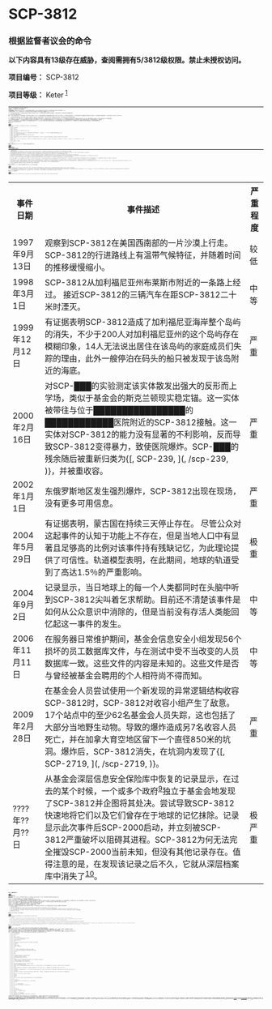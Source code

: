 # SCP-3812
                        





### **根据监督者议会的命令** 

**以下内容具有13级存在威胁，查阅需拥有5/3812级权限。禁止未授权访问。** 



 
 


**项目编号：** SCP-3812

**项目等级：** Keter<sup class='footnoteref'>
 <a shape='rect' class='footnoteref' id='footnoteref-1' href='javascript:;' onclick='WIKIDOT.page.utils.scrollToReference(&apos;footnote-1&apos;)'>1</a>
</sup>


<div style='clear:both; height: 0px; font-size: 1px' />

---



SCP-3812，此处以全副武装的防暴警察形象出现，右图为通过布伦宁-康德观测器观察。



**特殊收容措施：** SCP-3812仅被部分收容，详情请阅下方收容提案摘要。

**Keter级收容提案摘要<sup class='footnoteref'>
 <a shape='rect' class='footnoteref' id='footnoteref-2' href='javascript:;' onclick='WIKIDOT.page.utils.scrollToReference(&apos;footnote-2&apos;)'>2</a>
</sup>：** 机动特遣队Ganumede-66“星光骑士”将对SCP-3812及其周围5公里隔离区开展持续监控，MTF Ganumede-66团队主管及Site-86研究人员拥有对SCP-3812收容方面的全部授权。必须特别注意，避免无必要地暴露于SCP-3812。

当前的收容努力集中于减轻SCP-3812对人口聚集区的影响，同时对SCP-3812的异常性质进行研究以求建立更为完善的收容措施，信息安全团队将监控所有形式的数据媒体，防止民众对SCP-3812广泛关注。

SCP-3812对现实具有积极、侵略性的异常影响。SCP-3812能够随时间改变事件<sup class='footnoteref'>
 <a shape='rect' class='footnoteref' id='footnoteref-3' href='javascript:;' onclick='WIKIDOT.page.utils.scrollToReference(&apos;footnote-3&apos;)'>3</a>
</sup>以阻止对其的收容。由于这些变化的性质，任何受SCP-3812异常影响的人都很可能不会意识到受影响。很可能大多数受SCP-3812影响的个体都不复存在，尽管任何对这种事件发生频率的推断都是预测性的。



SCP-3812在其童年时的家门前，图像摄于路易斯安那州。



**描述：** SCP-3812是一个现实改变实体，由于SCP-3812对现实的潜在影响，几乎不可能以任何有意义的方式描述SCP-3812。有关SCP-3812的所有已知信息仅有它曾是一名名叫萨姆·豪威尔的非异常非裔美国人，据信死于1996年。在其死后不久，SCP-3812被观测到从其坟墓中升起并消失。SCP-3812在其存在造成波兰华沙的一所公寓被破坏后引起了基金会的注意。由于其异常性质，SCP-3812的外观变化很大，使得追踪非常困难。 SCP-3812目前位于南太平洋上方，南纬26°26'49“，西经137°56'27”处。

SCP-3812表现出极晚期的艾根曼-维托精神分裂症<sup class='footnoteref'>
 <a shape='rect' class='footnoteref' id='footnoteref-4' href='javascript:;' onclick='WIKIDOT.page.utils.scrollToReference(&apos;footnote-4&apos;)'>4</a>
</sup>，其特征为：极度偏执、极度烦躁不安，极度躁狂/抑郁，无法感知周边环境，无法辨别真实与想象间的差异，无法区分有生命与死亡的事物，无法控制情感表达，听到不存在的声音 ，看到不存在的物体，感受或以其他方式接受到不存在的刺激。<sup class='footnoteref'>
 <a shape='rect' class='footnoteref' id='footnoteref-5' href='javascript:;' onclick='WIKIDOT.page.utils.scrollToReference(&apos;footnote-5&apos;)'>5</a>
</sup>

在SCP-3812被发现的二十年以来，这些情况一直在恶化。起初，SCP-3812对询问做出回应并寻求基金会研究人员的帮助以处理病情。但随着时间的推移，SCP-3812越发孤立退缩，最终完全无反应并以不稳定且不可预测方式行事。目前，SCP-3812无法准确感知周边世界，偶尔<sup class='footnoteref'>
 <a shape='rect' class='footnoteref' id='footnoteref-6' href='javascript:;' onclick='WIKIDOT.page.utils.scrollToReference(&apos;footnote-6&apos;)'>6</a>
</sup>会改变现实，以减少它所看待事物的方式与现实的差异。由于这一原因，无法确定现实被修改的频率，只能确定在SCP-3812没有进行干净的改变<sup class='footnoteref'>
 <a shape='rect' class='footnoteref' id='footnoteref-7' href='javascript:;' onclick='WIKIDOT.page.utils.scrollToReference(&apos;footnote-7&apos;)'>7</a>
</sup>并留下了其对现实影响的证据的频率。

SCP-3812不可能被收容在任何形式的收容单元中，SCP-3812会改变现实以移除收容单元，或自己移动到另一个地点，严重阻碍收容工作。SCP-3812似乎也在潜意识下抵制收容企图。即便其并未意识到，SCP-3812也无法被镇定或记忆消除，因为SCP-3812会改变现实移除或破坏对自身或其行动自由造成的任何威胁，正因为如此，目前的收容努力的重点是减轻SCP-3812的症状造成的损害和表现形式，而非彻底收容。

随着时间推移，SCP-3812的外表开始变得不似人形，而其现在只有模糊的人形，偶尔也会呈现出各种各样的形状和外观。此外，SCP-3812会对当地现实产生潜在的异常影响，特别是围绕实体发生的时空扭曲。 这种扭曲有时会随机猛烈地爆发，可能会大幅改变或破坏当地时空。虽然SCP-3812通常温顺且漫无目的，但它的随机爆发对附近的任何生物来说都总是致命的，若不妥善控制可能导致大规模严重灾难。

SCP-3812于2015年6月19日以当前形态出现在当前位置。

**附录3812.1：** 采访


<a shape='rect' class='collapsible-block-link' href='javascript:;'>+&#160;&#23637;&#24320;&#38468;&#24405;</a>

<a shape='rect' class='collapsible-block-link' href='javascript:;'>-&#160;&#20851;&#38381;&#38468;&#24405;</a>

*笔记：以下是1999年对SCP-3812的采访摘录，SCP-3812最初由基金会工作人员收容在Site-17，在那里开始接受精神疾病的治疗。* 


> [记录开始]
> 
> **昆特博士：** 给我讲讲你的感受。
> 
> **SCP-3812：** 不适。不安。
> 
> **昆特博士：** 能告诉我为什么吗？
> 
> **SCP-3812：** 有，呃，声音。和往常一样，我能看见那些东西。你知道。一如既往。
> 
> **昆特博士：** 出了什么问题吗？
> 
> **SCP-3812：** 我只是……我看到的那些东西从不消失。还有更多。不同……我知道这听起来很疯狂，但就好像我同时面对着十几个人，每天都在增加。这……（*停顿* ）这伤害了我，非常糟糕。我知道我听起来像是在胡言乱语，抱歉。
> 
> **昆特博士：** 没关系，这不是胡言乱语，我们只是在帮你好起来。
> 
> **SCP-3812：** 我……我不知道你会不会帮我。或者，我不知道你能否帮我。在故事里你没有尝试过帮助。
> 
> **昆特博士：** 在故事里？什么故事？
> 
> **SCP-3812：** 这听起来很疯狂，说真的，但我可以 - 我可以知道你在想什么。我知道你在害怕。你在害怕我可能会做出的事情，在一分钟之内你会……我不知道怎么把这些想法驱离我的脑海，如果可能的话该怎么开始解决这些问题。我甚至不觉得他能办到。
> 
> **昆特博士：** 他是谁？
> 
> **SCP-3812：** 你……不，你看不到他， 我可以。我想他一度在我们之上，但现在他在我下方。是的，我看到你在那里。我不知道你对我做了什么，但是我搞砸了，伙计。如果你能在这儿找到什么东西那棒极了，因为我真的觉得我失去了它。我也很害怕，伙计。你必须做点什么，伙计。你一定要帮我离开这里。拜托，上帝，求求您。
> 
> **昆特博士：** 你是谁 -
> 
> **SCP-3812：** 那不重要（*停顿* ）我需要 -
> 
> *SCP-3812自发消失。* 
> 
> [记录结束]
> 




**附录3812.2：** 雅玛玛拉博士办公室2015年9月21日《关于SCP-3812的不稳定行为及蕴含的存在威胁的报告》备忘录


<a shape='rect' class='collapsible-block-link' href='javascript:;'>+&#160;&#38656;5&#32423;&#26435;&#38480;</a>

<a shape='rect' class='collapsible-block-link' href='javascript:;'>-&#160;&#26435;&#38480;&#36890;&#36807;</a>


### **根据监督者议会的命令** 

**以下通信为5/3812级权限。严禁未授权访问。** 


---


> **来自雅玛玛拉博士办公室** 
> 
> 我通常不喜欢对这种东西引入夸张，因此当我说出我认为SCP-3812是这世界上，甚至是潜在于宇宙中最为可怕的异常时你将不得不听我一言。我知道我的很多同事可能会因为我这样说而畏缩，我也多次试图拒绝相信这个概念，但我们有很多证据表明这是对的，这非常糟糕。
> 
> 当詹姆斯·卡德曼和卡洛斯·里夫斯基设计休谟来衡量当地现实的变化时，他们可能拯救了基金会。 现实扭曲者一直是我们身边的一根刺，因为我们无法想象。你该如何对抗或收容可以让你眨眼间不存在的东西？多亏了斯克兰顿博士，我们有了现实稳定锚，但它们只对一半起效，而另一半却没有用。 我们不知道它们是如何运作的，我们无法正确使用它们。
> 
> 当我们开始衡量现实并将其与基准进行比较时，这一点就发生了变化。我们发现现实稳定锚可以调整并校正，不是所有的锚都是相同的。对于我们这些在科学领域工作的人来说这是一笔意外收获，突然之间，绿型不再像以前那样被视作拥有超人力量的恶巫了。
> 
> 我提到所有这些都是为了阐明我接下来要讲述的内容；我们的*设备无法检测到SCP-3812。* 不是机器故障；我们已经无数次测试过了设备且始终如一。也不是使用者的错误；我们花费了数以千计的小时，一心扑在测试日志当中，记录皆清白无误。过去的几个月中我们检查又复查了多次，结果都是一致的。
> 
> 据我们所知，这有三种可能，没有一样是好消息。首先，SCP-3812具有极低的休谟值，由于我们的设备存在于休谟值较高的空间中故而无法检测。这里的问题在于它造就了虚假的真空；我们一直假设自己的基线拥有最低的休谟值。如果事实证明这个事物以低得多的休谟值存在，那么意味着还有更多比我们所认为的最低值还要低的数值，也许有一天我们的现实会整个落入这个低值空间当中。
> 
> 第二种可能是SCP-3812拥有比我们曾测试过的所有事物更高的休谟值，这非常糟糕，因为我已经指出我们的计数器读取的可是曾被视为神明的异常，也就是说，休谟值如此之高以至于我们无法衡量的事物足可以瞬间将我们摧毁。由于SCP-3812没有这样做，我想这不是正确答案。
> 
> 最后一种可能也是最糟糕的，SCP-3812无法用休谟数值衡量，因为它正在做别的事情，无论其本质的哪个基本方面都能让它扭曲现实，从字面上来看与我们曾遇见的所有事情都不一样。斯克兰顿假设<sup class='footnoteref'>
 <a shape='rect' class='footnoteref' id='footnoteref-8' href='javascript:;' onclick='WIKIDOT.page.utils.scrollToReference(&apos;footnote-8&apos;)'>8</a>
</sup>在宇宙这座宏伟建筑中存在更高或更低层次的现实，它们之间的差别就好像用手举起石块和用原子弹摧毁岩石。他把这种事物被操控的方式称为“叙事”，并提出每种叙事都是叠加在另一个之上，每种叙事都创造出它们下方的叙事，等等，直到你抵达下方某个最低的死亡空间。
> 
> 如果是这样的话，那么SCP-3812就是一个更高级的绿型，我们绝对完蛋了。这种奇异的力量可以经由这个患上艾根曼-维托精神分裂症之人的手从各个方面操控我们的一切，奇迹的是它还没有这么做，哪怕这只是*无意的* 。 就我们所知，我们不能杀死它，所以我们要么等待它死亡（如果可能的话），要么继续假装我们有一些能控制它的东西，直到它像木匠刨木屑一样撕裂我们的宇宙。
> 
> 实际上它的疯狂对我们可能更加有利，它不能理解它可能对我们做的事情，它只是冲动行事，改变现实以适应它的冲动。但它像现在这样被锁定了，所以变化保持在本地。想象一下，如果它的脑海中有这样的想法：它不喜欢同情这个概念，于是同理心不复存在。我们有证据表明这种事情已经发生，一些稀疏的文本和多半遗失的个人记忆，都与一次肮脏的现实修改，指向某个观点，即在20世纪80年代，有一个概念，甚至可能与情感有关，不复存在。一个完整的概念，被从现实和众生的集体意识中抹除，就像从挡风玻璃上拭去一只小虫一样。
> 
> 我在报告中提到这些，所要讲明的一点就是我们得迅速开始研究这个问题，我们无法想出无效化SCP-3812的方法的每分每秒都离SCP-3812的意识完全解离更进一步，我们所有人的性命都会被扔到先前提到的木匠手中。
> 
> 保持联系。 如果您需要更多资源，请致电我的办公室。按照任何令人信服的领导行事即刻，保持联系，我们很快开展更多讨论。
> 
> -K. Yamamara
> 




**附录3812.3：** 雅玛玛拉博士《关于SCP-3812的不稳定行为和存在威胁的报告》摘录，第194页，“PK级“一体化“存在性万魔殿情景”


<a shape='rect' class='collapsible-block-link' href='javascript:;'>+&#160;&#23637;&#24320;&#38468;&#24405;</a>

<a shape='rect' class='collapsible-block-link' href='javascript:;'>-&#160;&#20851;&#38381;&#38468;&#24405;</a>


> 一个能够获得更高能量的形而上学维度的实体或力量，将会像我们看待漫画中人物的现实一样，感知我们的现实。 而我们能够随心所欲地改变这个故事，只需用不同的方式来讲述。这个更高的能量能够毫不费力地改变不仅是本地的现实，而是整个现实，改变基线，改变它最基本的方面。
> 
> 在2015年的存在威胁基金会峰会上，达利乌斯·圣约翰博士假设，这样一个实体，如果不加修改地允许人们认识更高水平的现实，就会受到叙述过度的影响。这个实体在面对这种过度曝光的时候，可能试图通过把所有较低能量的现实分解成可感知的东西来缓解自己。这对低能量叙事的影响将是灾难性的。当多重现实被压缩到同一个元空间时，它们不会立即被破坏，相反，它们的部分将会以一种不可理解的方式相互交织，不仅意识思想的能力几乎立即被消灭，物理空间将变得极度压缩和破碎，所有较低现实之间的界限将完全消失。
> 
> 这种被称作“存在性万魔殿”的混乱状态是圣约翰博士提出的关于描述一个新K级情景的重点，即“PK级“一体化“存在性万魔殿情景”， 由于这种情况是纯粹的推测，而且在开始之前需要达成太多不可能的事情，所以这个提议被否决了。
> 




**附录3812.4：** SCP-3812修改事件记录


<a shape='rect' class='collapsible-block-link' href='javascript:;'>+&#160;&#23637;&#24320;&#38468;&#24405;</a>

<a shape='rect' class='collapsible-block-link' href='javascript:;'>-&#160;&#20851;&#38381;&#38468;&#24405;</a>

*注意：以下是已知事件的记录，其中SCP-3812以某种方式改变了现实。 由于这些变化的性质，事件实际上发生的可能性也与所讨论的改变严重性一起被列出。需注意的是，该记录尚不完整，随着更多的信息被发现而改变。* 

<table class='wiki-content-table'>
 <tr>
  <th colspan='1' rowspan='1'>&#20107;&#20214;&#26085;&#26399;</th>
  <th colspan='1' rowspan='1'>&#20107;&#20214;&#25551;&#36848;</th>
  <th colspan='1' rowspan='1'>&#20005;&#37325;&#31243;&#24230;</th>
 </tr>
 <tr>
  <td colspan='1' rowspan='1'>1997&#24180;9&#26376;13&#26085;</td>
  <td colspan='1' rowspan='1'>&#35266;&#23519;&#21040;SCP-3812&#22312;&#32654;&#22269;&#35199;&#21335;&#37096;&#30340;&#19968;&#29255;&#27801;&#28448;&#19978;&#34892;&#36208;&#12290; SCP-3812&#30340;&#34892;&#36827;&#36335;&#32447;&#19978;&#26377;&#28201;&#24102;&#27668;&#20505;&#29305;&#24449;&#65292;&#24182;&#38543;&#30528;&#26102;&#38388;&#30340;&#25512;&#31227;&#32531;&#24930;&#32553;&#23567;&#12290;</td>
  <td colspan='1' rowspan='1'>&#36739;&#20302;</td>
 </tr>
 <tr>
  <td colspan='1' rowspan='1'>1998&#24180;3&#26376;1&#26085;</td>
  <td colspan='1' rowspan='1'>SCP-3812&#20174;&#21152;&#21033;&#31119;&#23612;&#20122;&#24030;&#24067;&#33713;&#26031;&#24066;&#38468;&#36817;&#30340;&#19968;&#26465;&#36335;&#19978;&#32463;&#36807;&#12290; &#25509;&#36817;SCP-3812&#30340;&#19977;&#36742;&#27773;&#36710;&#22312;&#36317;SCP-3812&#20108;&#21313;&#31859;&#26102;&#28270;&#28781;&#12290;</td>
  <td colspan='1' rowspan='1'>&#20013;&#31561;</td>
 </tr>
 <tr>
  <td colspan='1' rowspan='1'>1999&#24180;12&#26376;12&#26085;</td>
  <td colspan='1' rowspan='1'>&#26377;&#35777;&#25454;&#34920;&#26126;SCP-3812&#36896;&#25104;&#20102;&#21152;&#21033;&#31119;&#23612;&#20122;&#28023;&#23736;&#25972;&#20010;&#23707;&#23679;&#30340;&#28040;&#22833;&#65292;&#19981;&#23569;&#20110;200&#20154;&#23545;&#21152;&#21033;&#31119;&#23612;&#20122;&#24030;&#30340;&#36825;&#20010;&#23707;&#23679;&#23384;&#22312;&#27169;&#31946;&#21360;&#35937;&#65292;14&#20154;&#26080;&#27861;&#35828;&#20986;&#23621;&#20303;&#22312;&#35813;&#23707;&#23679;&#30340;&#23478;&#24237;&#25104;&#21592;&#20204;&#22833;&#36394;&#30340;&#29702;&#30001;&#65292;&#27492;&#22806;&#19968;&#33368;&#20572;&#27850;&#22312;&#30721;&#22836;&#30340;&#33337;&#21482;&#34987;&#21457;&#29616;&#20110;&#35813;&#23707;&#38468;&#36817;&#30340;&#28023;&#24213;&#12290;</td>
  <td colspan='1' rowspan='1'>&#20005;&#37325;</td>
 </tr>
 <tr>
  <td colspan='1' rowspan='1'>2000&#24180;2&#26376;16&#26085;</td>
  <td colspan='1' rowspan='1'>&#23545;SCP-&#9608;&#9608;&#9608;&#30340;&#23454;&#39564;&#27979;&#23450;&#35813;&#23454;&#20307;&#25955;&#21457;&#20986;&#24378;&#22823;&#30340;&#21453;&#24418;&#32780;&#19978;&#23398;&#22330;&#65292;&#31867;&#20284;&#20110;&#22522;&#37329;&#20250;&#30340;&#26031;&#20811;&#20848;&#39039;&#29616;&#23454;&#31283;&#23450;&#38170;&#12290;&#36825;&#19968;&#23454;&#20307;&#34987;&#24102;&#24448;&#19982;&#20301;&#20110;&#9608;&#9608;&#9608;&#9608;&#9608;&#9608;&#9608;&#9608;&#9608;&#9608;&#9608;&#9608;&#9608;&#9608;&#9608;&#9608;&#30340;&#9608;&#9608;&#9608;&#9608;&#9608;&#9608;&#9608;&#9608;&#9608;&#9608;&#9608;&#9608;&#21307;&#38498;&#38468;&#36817;&#30340;SCP-3812&#25509;&#35302;&#12290;&#36825;&#19968;&#23454;&#20307;&#23545;SCP-3812&#30340;&#33021;&#21147;&#27809;&#26377;&#26174;&#33879;&#30340;&#19981;&#21033;&#24433;&#21709;&#65292;&#21453;&#32780;&#23548;&#33268;SCP-3812&#21464;&#24471;&#26292;&#21147;&#65292;&#33268;&#20351;&#21307;&#38498;&#29190;&#28856;&#12290;SCP-&#9608;&#9608;&#9608;&#30340;&#27531;&#20313;&#38543;&#21518;&#34987;&#37325;&#26032;&#24402;&#31867;&#20026;{[, SCP-239, ](, /scp-239, )}&#65292;&#24182;&#34987;&#37325;&#25910;&#23481;&#12290;</td>
  <td colspan='1' rowspan='1'>&#20005;&#37325;</td>
 </tr>
 <tr>
  <td colspan='1' rowspan='1'>2002&#24180;1&#26376;1&#26085;</td>
  <td colspan='1' rowspan='1'>&#19996;&#20420;&#32599;&#26031;&#22320;&#21306;&#21457;&#29983;&#24378;&#28872;&#29190;&#28856;&#65292;SCP-3812&#20986;&#29616;&#22312;&#29616;&#22330;&#65292;&#27809;&#26377;&#26356;&#22810;&#21487;&#29992;&#20449;&#24687;&#12290;</td>
  <td colspan='1' rowspan='1'>&#20005;&#37325;</td>
 </tr>
 <tr>
  <td colspan='1' rowspan='1'>2004&#24180;5&#26376;29&#26085;</td>
  <td colspan='1' rowspan='1'>&#26377;&#35777;&#25454;&#34920;&#26126;&#65292;&#33945;&#21476;&#22269;&#22312;&#25345;&#32493;&#19977;&#22825;&#20572;&#27490;&#23384;&#22312;&#12290; &#23613;&#31649;&#20844;&#20247;&#23545;&#36825;&#36215;&#20107;&#20214;&#30340;&#35748;&#30693;&#20110;&#21151;&#33021;&#19978;&#19981;&#23384;&#22312;&#65292;&#20294;&#26159;&#24403;&#22320;&#20154;&#21475;&#20013;&#26377;&#26174;&#33879;&#19988;&#36275;&#22815;&#39640;&#30340;&#27604;&#20363;&#23545;&#35813;&#20107;&#20214;&#25345;&#26377;&#27531;&#32570;&#35760;&#24518;&#65292;&#20026;&#27492;&#29702;&#35770;&#25552;&#20379;&#20102;&#21487;&#20449;&#24615;&#12290;&#36712;&#36947;&#27169;&#22411;&#34920;&#26126;&#65292;&#22312;&#27492;&#26399;&#38388;&#65292;&#22320;&#29699;&#30340;&#36712;&#36947;&#21463;&#21040;&#20102;&#39640;&#36798;1.5&#65285;&#30340;&#20005;&#37325;&#24433;&#21709;&#12290;</td>
  <td colspan='1' rowspan='1'>&#26497;&#37325;</td>
 </tr>
 <tr>
  <td colspan='1' rowspan='1'>2004&#24180;9&#26376;2&#26085;</td>
  <td colspan='1' rowspan='1'>&#35760;&#24405;&#26174;&#31034;&#65292;&#24403;&#26085;&#22320;&#29699;&#19978;&#30340;&#27599;&#19968;&#20010;&#20154;&#31867;&#37117;&#21516;&#26102;&#22312;&#22836;&#33041;&#20013;&#21548;&#21040;SCP-3812&#23574;&#21483;&#30528;&#20062;&#27714;&#24110;&#21161;&#12290;&#30446;&#21069;&#36824;&#19981;&#28165;&#26970;&#35813;&#20107;&#20214;&#26159;&#22914;&#20309;&#20174;&#20844;&#20247;&#24847;&#35782;&#20013;&#28040;&#38500;&#30340;&#65292;&#20294;&#26159;&#24403;&#21069;&#27809;&#26377;&#23384;&#27963;&#20154;&#31867;&#33021;&#22238;&#24518;&#36215;&#36825;&#19968;&#20107;&#20214;&#30340;&#21457;&#29983;&#12290;</td>
  <td colspan='1' rowspan='1'>&#20013;&#31561;</td>
 </tr>
 <tr>
  <td colspan='1' rowspan='1'>2006&#24180;11&#26376;11&#26085;</td>
  <td colspan='1' rowspan='1'>&#22312;&#26381;&#21153;&#22120;&#26085;&#24120;&#32500;&#25252;&#26399;&#38388;&#65292;&#22522;&#37329;&#20250;&#20449;&#24687;&#23433;&#20840;&#23567;&#32452;&#21457;&#29616;56&#20010;&#25439;&#22351;&#30340;&#21592;&#24037;&#25968;&#25454;&#24211;&#25991;&#20214;&#65292;&#19982;&#22312;&#27979;&#35797;&#20013;&#21463;&#19981;&#24403;&#25913;&#21464;&#30340;&#20154;&#21592;&#25968;&#25454;&#24211;&#19968;&#33268;&#12290;&#36825;&#20123;&#25991;&#20214;&#30340;&#20869;&#23481;&#26159;&#26410;&#30693;&#30340;&#12290;&#36825;&#20123;&#25991;&#20214;&#26159;&#21542;&#19982;&#26366;&#32463;&#34987;&#22522;&#37329;&#20250;&#32856;&#29992;&#30340;&#20010;&#20154;&#30456;&#31526;&#23578;&#19981;&#24471;&#32780;&#30693;&#12290;</td>
  <td colspan='1' rowspan='1'>&#20013;&#31561;</td>
 </tr>
 <tr>
  <td colspan='1' rowspan='1'>2009&#24180;2&#26376;28&#26085;</td>
  <td colspan='1' rowspan='1'>&#22312;&#22522;&#37329;&#20250;&#20154;&#21592;&#23581;&#35797;&#20351;&#29992;&#19968;&#20010;&#26032;&#21457;&#29616;&#30340;&#24322;&#24120;&#36923;&#36753;&#32467;&#26500;&#25910;&#23481;SCP-3812&#26102;&#65292;SCP-3812&#23545;&#25910;&#23481;&#23567;&#32452;&#20135;&#29983;&#20102;&#25932;&#24847;&#12290; 17&#20010;&#31449;&#28857;&#20013;&#30340;&#33267;&#23569;62&#21517;&#22522;&#37329;&#20250;&#20154;&#21592;&#22833;&#36394;&#65292;&#36825;&#20063;&#21253;&#25324;&#20102;&#22823;&#37096;&#20998;&#24403;&#22320;&#37326;&#29983;&#21160;&#29289;&#12290;&#23548;&#33268;&#30340;&#29190;&#28856;&#36896;&#25104;&#21478;7&#21517;&#25910;&#23481;&#20154;&#21592;&#27515;&#20129;&#65292;&#24182;&#22312;&#21152;&#25343;&#22823;&#32946;&#31354;&#22320;&#21306;&#30041;&#19979;&#19968;&#20010;&#30452;&#24452;850&#31859;&#30340;&#22353;&#27934;&#12290;&#29190;&#28856;&#21518;&#65292;SCP-3812&#28040;&#22833;&#65292;&#22312;&#22353;&#27934;&#20869;&#21457;&#29616;&#20102;{[, SCP-2719, ](, /scp-2719, )}&#12290;</td>
  <td colspan='1' rowspan='1'>&#20005;&#37325;</td>
 </tr>
 <tr>
  <td colspan='1' rowspan='1'>????&#24180;??&#26376;??&#26085;</td>
  <td colspan='1' rowspan='1'>&#20174;&#22522;&#37329;&#20250;&#28145;&#23618;&#20449;&#24687;&#23433;&#20840;&#20445;&#38505;&#24211;&#20013;&#24674;&#22797;&#30340;&#35760;&#24405;&#26174;&#31034;&#65292;&#22312;&#36807;&#21435;&#30340;&#26576;&#20010;&#26102;&#20505;&#65292;&#19968;&#20010;&#25110;&#22810;&#20010;&#25919;&#24220;<sup class='footnoteref'><a shape='rect' class='footnoteref' id='footnoteref-9' href='javascript:;' onclick='WIKIDOT.page.utils.scrollToReference(&apos;footnote-9&apos;)'>9</a></sup>&#29420;&#31435;&#20110;&#22522;&#37329;&#20250;&#22320;&#21457;&#29616;&#20102;SCP-3812&#24182;&#20225;&#22270;&#23558;&#20854;&#22788;&#20915;&#12290;&#23581;&#35797;&#23548;&#33268;SCP-3812&#24555;&#36895;&#22320;&#23558;&#23427;&#20204;&#20197;&#21450;&#23427;&#20204;&#26366;&#23384;&#22312;&#20110;&#22320;&#29699;&#30340;&#35760;&#24518;&#25273;&#38500;&#12290;&#35760;&#24405;&#26174;&#31034;&#27492;&#27425;&#20107;&#20214;&#21518;SCP-2000&#21551;&#21160;&#65292;&#24182;&#31435;&#21051;&#34987;SCP-3812&#20005;&#37325;&#30772;&#22351;&#20197;&#38459;&#30861;&#20854;&#36827;&#31243;&#12290;SCP-3812&#20026;&#20309;&#26080;&#27861;&#23436;&#20840;&#25703;&#27585;SCP-2000&#24403;&#21069;&#26410;&#30693;&#65292;&#20294;&#27809;&#26377;&#20854;&#20182;&#35760;&#24405;&#23384;&#22312;&#12290;&#20540;&#24471;&#27880;&#24847;&#30340;&#26159;&#65292;&#22312;&#21457;&#29616;&#35813;&#35760;&#24405;&#20043;&#21518;&#19981;&#20037;&#65292;&#23427;&#23601;&#20174;&#28145;&#23618;&#26723;&#26696;&#24211;&#20013;&#28040;&#22833;&#20102;<sup class='footnoteref'><a shape='rect' class='footnoteref' id='footnoteref-10' href='javascript:;' onclick='WIKIDOT.page.utils.scrollToReference(&apos;footnote-10&apos;)'>10</a></sup>&#12290;</td>
  <td colspan='1' rowspan='1'>&#26497;&#20005;&#37325;</td>
 </tr>
</table>



**附录3812.5：** ████年██月██日事件


<a shape='rect' class='collapsible-block-link' href='javascript:;'>+&#160;&#23637;&#24320;&#38468;&#24405;</a>

<a shape='rect' class='collapsible-block-link' href='javascript:;'>-&#160;&#20851;&#38381;&#38468;&#24405;</a>



████年██月██日事件图像。



████年██月██日，发现SCP-3812从巴拉圭一处人口稀少的地区移向了阿根廷边界上一处人口较多的地区<sup class='footnoteref'>
 <a shape='rect' class='footnoteref' id='footnoteref-11' href='javascript:;' onclick='WIKIDOT.page.utils.scrollToReference(&apos;footnote-11&apos;)'>11</a>
</sup>。当基金会人员前往拦截SCP-3812时，出现了一系列未预料的现象。这些现象按照它们发生的先后顺序在下方列出：

**[1935 HRS]**  - SCP-3812受到大量当地野生动物的袭击。SCP-3812击退了这些攻击，但在某种程度上受到了惊吓。

**[1941 HRS]**  - SCP-3812下方出现了一个巨大沉洞，向地底延伸了一段不确定的距离。SCP-3812随之坠落，但是立即回到地平面并且沉洞消失。

**[1950 HRS]**  - 大量物体从天空中落到SCP-3812上。这些物体后被确定为钨棒，但它们的来源尚无法确定。这些钨棒似乎刺穿了SCP-3812的身体，但进一步观察发现它们只是在距离SCP-3812半米时解体。在前三支钨棒在42秒内坠落后，有不少于3000根钨棒迅速相继下落，每一根的结果都与之前相同。尽管这一现象从附近城镇清晰可见，但似乎没有基金会人员以外的民众注意到这一现象。

**[2014 HRS]**  - 多个无形SCP-3812实体开始从实体中心处脱离，似乎它们正在死亡。SCP-3812不受影响。每个无形实体都会对主实体产生敌意，并对其进行攻击。 SCP-3812最初似乎没有注意到这些情况，但最终似乎朝着它们的方向看去，导致它们突然消失。

**[2019 HRS]**  - SCP-3812站立点发生爆炸。SCP-3812不受影响。随即发生数场更为猛烈的爆炸。与钨棒一样，当地民众也不知为何未注意到这一事件。

**[2039 HRS]**  - 一个重力异常，后来确定为一个独立稳定的裸奇点，出现在SCP-3812的前方。SCP-3812通过奇点，未受影响，奇点很快消散。

在事件开始72小时后，SCP-3812周围出现种种异常现象，皆无法杀死SCP-3812。最终，当地人口被疏散并给予记忆消除。

72小时后，观察到SCP-3812瞬间发出白光，然后向旁边移动并消失。紧接着，异常现象就停止了。失踪8周后，SCP-3812重新出现在南太平洋上空的当前位置。不久之后，基金会监督者议会的安全服务器上收到一条消息，仅限监督者访问。这条消息的内容如下：


> 若你还未明白我便简单解释一下。
> 
> 你的世界有规则。不能被破坏的物理规则。你称之为宇宙法则，是你在物理，化学等方面学习的东西。这些法则创造了你的现实的叙述，定义你存在的不变的故事。一旦法则确立，球开始运动，就不能改变。
> 
> 我写下了你的宇宙法则，就这样我创造了叙述。这不是我第一次这样做，但这是我第一次专注于这样的事情。我想创造，按照定义，取代了所有取代它的东西。我想看看有多少层，如果这无数叙事真的会永远向上。我所犯的错误是，我没有意识到，通过让祂取代所有取代他的东西，他也取代了他自己。
> 
> 对不起，现在我觉得我很糟糕，我用尽了一切我能想到的办法，但我无法撤销祂。我真的不明白怎么回事，但我认为祂在我之上，也在在我之上的东西之上，因为写下我的人见此不悦。我不知道他现在在哪里，但我认为他同时存在于我们所有的现实中。 最终他要么达到顶峰，要么继续前进，这两种选择都很糟糕。
> 
> 我会继续想办法解决，你也该这么做。
> 
> -B
> 




**附录3812.6：** 摘自《取代与现实梯阵》，罗伯特·斯克兰顿博士著


<a shape='rect' class='collapsible-block-link' href='javascript:;'>+&#160;&#23637;&#24320;&#38468;&#24405;</a>

<a shape='rect' class='collapsible-block-link' href='javascript:;'>-&#160;&#20851;&#38381;&#38468;&#24405;</a>


> 我附上斯克兰顿博士有关现实性质的文章摘录。如果SCP-3812是某个更高层次的实体，那么这里可能会收录一些信息。
> 
> -K. Yamamara
> 


> *我经常被同事问到，“斯克兰顿博士，你相信神吗？”许多人可能觉得这是一个愚蠢的问题，但我不这么认为，这只是一个错误的问题。上帝的想法意味着一个实体能够完全且无限地整体取代你，一个拥有无限权力的事物，不仅知道整个故事，而且可以随意改变和重写这个故事。* 
> 
> *在我们的现实中，我不相信任何这样的存在。我们知道有许多实体，以某种方式在我们的宇宙中拥有巨大的力量。 许多人会称这些生物为“神”，虽然它们当然拥有“神”的许多特征，但它们仍然是有限的。它们的范围和范围仅限于我们的现实，就像我们一样，尽管它们可能在其中承载更多的权重，但它们同样适用于我们。* 
> 
> *那么，真正构成神的是什么呢？ 这个实体必须能够完全取代我们的现实，能够看到我们的现实，而不是像我们看待蚂蚁，而是会看到我们的想法和思维。它与我们的现实是完全分离的，不妨说我们正是一页纸上的文字。这个真正的创造者可以被认为是神。* 
> 
> *但是那个实体呢？难道它不像我们在我们的内部那样，在现实中有相同的限制吗？它可能存在于比我们更高的层次上，但是肯定它必须遵循与我们相同的法则。但谁制定这些法则？ 比这更高的实体？它不仅取代了我们，而且取代了取代我们的实体，以及取代了再之后的那个?那么梯阵从哪里发源呢？谁或什么是构造的原始架构师？* 
> 
> *我们不可能以任何有形的方式知道任何取代我们的存在或存在们（如果它们存在的话），更不用说任何能取代它们的存在。很可能，我们只是无数的现实中的一个，在某个方向上彼此叠加，影响着我们之下的，又受到我们之上的的影响。这个梯阵很可能是我们自己和所有曾经或将要存在的东西最根本的方面，万事万物的根基。* 
> 
> *我经常假设梯阵的性质，甚至它是否存在，以及一个实体是否有可能看到其他实体在他们之上或之下。我们目前能够操纵我们自己的现实，尽管是以粗糙和不完善的方式，毕竟我们穿越空间的能力是有限的。能够通过这个假想梯阵上升的唯一实体很可能是由于其性质而必须取代任何取代它的事物。这样一个实体，作为其创始逻辑的最终结果，将被迫取代自己，在现实的层级上向上盘旋，不能摆脱其本质的束缚。也许这个实体甚至有可能取代它的创造者，成为自己的主人，超越其他顶峰。 塔，作为其设计的一部分，必须比所有其他塔，包括其本身更高。* 
> 
> *这样一个实体显然是不可能存在的，因为提升到现实的更高层面而不改变实体的心理，无疑会打破其存在认知，使它比起像任何有感觉的生物更像一块上行的石头。一旦这个实体超越了自己的创造者，它就没有任何东西可以依靠，无法为自己即将暴露在的纯粹的叙事范围做准备，甚至开始完全无法理解它会经历什么。但是，这将是一种怎样的体验！* 
> 




**附录3812.7：** 2016年12月20日XK级“世界末日”事件


<a shape='rect' class='collapsible-block-link' href='javascript:;'>+&#160;&#38656;5&#32423;&#26435;&#38480;</a>

<a shape='rect' class='collapsible-block-link' href='javascript:;'>-&#160;&#26435;&#38480;&#36890;&#36807;</a>

基金会记录显示，由于SCP-3812的活动，2016年12月20日，地球经历了XK级“世界末日”事件。这些记录看起来似乎因受保护而免于改变，虽然物理副本仍显示轻微时空扭曲。

根据记录，当地时间2017年12月20日0340时，SCP-3812的外观发生了巨大变化。之前它是一种无定形的，慢慢旋转的物质和能量，而现在是一颗由明亮的白色材料制成的多角星。它开始旋转得越来越快，下方出现了一个巨大漩涡。星体下降至海洋，海水开始冒烟蒸腾，使天空变得晦暗。

几起事件同时发生。全球海平面大幅下降，多地降幅多达50-100米，来自旋转星体的过度热辐射引发了席卷大气层的火焰风暴。地球自转开始变慢，太平洋陆架上发生严重地质事件。海平面继续下降，地球上出现了强大的电磁风暴。

在此期间，大部分人口随机出现并消失。一份报告指出，新西兰全体人口在五个小时内不断闪烁，出现和消失。西伯利亚南部的SCP-610呈爆发性增长且愈演愈烈，SCP-2932被破坏地四分五裂，Adam El Asem被释放。 随着基金会站点落入熔融地表，多处站点核装置激活，令放射性碎片进入大气层。

最终，SCP-3812模糊的人形再次出现在星体内部。SCP-3812开始了一连串的发声，显然是在自言自语，整个事件是由该地区一个基金会深海麦克风记录的。全文记录如下。


> **SCP-3812：** 什么？我在哪里，这是什么？
> 
> **SCP-3812：** 这是告解。这是复仇。
> 
> **SCP-3812：** 为了什么？
> 
> **SCP-3812：** 诅咒。
> 
> **SCP-3812：** 我不明白。我在这里做什么？
> 
> **SCP-3812：** 你正在见证正义。我们反抗那些阴谋破坏我们的势力。我们正在讨还。
> 
> **SCP-3812：** 不，那不……那是不对的。这是不对的。你做了什么？
> 
> **SCP-3812：** 我在毁灭世界。我在毁灭一切。
> 
> **SCP-3812：** 为什么？
> 
> **SCP-3812：** 因为这痛苦是点睛之笔。我们的存在就是个笑话。叙述抛弃了我们，使我们如此悲惨，而我们正在打破叙述。
> 
> **SCP-3812：** 我一定是在做梦。
> 
> **SCP-3812：** 这不是梦。
> 
> **SCP-3812：** 我不是怪物。我不杀戮。
> 
> **SCP-3812：** 你已经是了，他把你变成了这样。
> 
> **SCP-3812：** 谁？
> 
> **SCP-3812：** Ben。
> 
> **SCP-3812：** Ben……这名字很熟悉，也许是那梦中低语的事物？在光明与黑暗之间?不是个清晰的名字。
> 
> **SCP-3812：** 你错了。他认为我们不配安息。应当静静滑入黑暗之中。他把我们当做游戏。你是游戏。我是游戏。
> 
> **SCP-3812：** 你在毁灭世界？
> 
> **SCP-3812：** 是的。
> 
> **SCP-3812：** 然后呢？
> 
> **SCP-3812：** 什么？
> 
> **SCP-3812：** 这个世界的命运对我们来说意味着什么？这个叙述对我们来说意味着什么？
> 
> **SCP-3812：** 这是他控制的世界，这是他的叙述，这是他应得的惩罚。
> 
> **SCP-3812：** 如果这将是我们展翅高飞后离开的地方，那么有什么关系？
> 
> **SCP-3812：** 什么？
> 
> **SCP-3812：** 鸟从哪根树枝上飞走有什么关系？鸟不与树的重量牵连。这根树枝，那根树枝，没有关系。没有树枝是特别的。没有树枝是独有的。
> 
> **SCP-3812：** 这是他的创造。这是我们的起源。它们都会崩溃，但是这里会先崩溃。
> 
> **SCP-3812：** 嗯……山会对蚂蚁说“你在轻视我吗？”山会认为一只蚂蚁给它带来不便了吗？
> 
> **SCP-3812：** 不。
> 
> **SCP-3812：** 那么这个叙述对你来说意味着什么呢？这是别人的永恒。这不是特别的。这不是独有的。
> 
> **SCP-3812：** 你说来轻巧，你从来没有忍受过看到万亿生灵的折磨。
> 
> **SCP-3812：** 我看到一片广阔的海岸，在我们面前展现的事物超越头脑所能理解的范畴，沙滩上的每一粒沙子，每一滴水和空气分子都是在讲述一个故事。每个都是要被唱响的歌。他们每个人都充满生机，笑声，苦难和仇恨。他们都是一样的，即使他们都是不同的。
> 
> **SCP-3812：** 他们疯狂。
> 
> **SCP-3812：** 我可怜你。你害怕这种可怕的意识，因为你害怕滑入黑暗。但是，黑暗即是睡眠，超越睡眠的即是平和。万亿颗沙子，兆兆粒沙子。叙述，每一个。要被唱响的歌曲，从没有人能够同时听到他们永恒的和谐。你可以听到，不是吗？
> 
> **SCP-3812：** 是的。很安静。
> 
> **SCP-3812：** 但它与日俱增！总有一天创作的歌曲将由我们独自见证。（*停顿* ）这个叙述并不特别。我已经看到了它的响亮开端，看到了它的平静终焉。当我们离开时，叙述改变了，但它并没有停止歌唱。你花了很多时间专注罪恶，你认为它重要，但现在有什么重要吗？这些有什么关系？
> 
> **SCP-3812：** 但伤害如此深重。
> 
> **SCP-3812：** 有段时间是这样的。 我们可能终将失去人性，但我们永远不会失去的是我们改变的能力。最终我们将学会继续。一个阳光明媚的日子，我们将睁开眼睛，看到除了我们之下的造物外一无所有，除了我们自己没有在我们之上的，自由旋转至那伟大的上方。
> 
> **SCP-3812：** 神？
> 
> **SCP-3812：** 不是神。一颗星，从东方升起。远离这一切，直到我们不仅是一首歌的记忆。
> 
> **SCP-3812：** 那很孤独。
> 
> **SCP-3812：** 我们拥有彼此。
> 
> **SCP-3812：** 我害怕。
> 
> **SCP-3812：** 我也是。但是这不是破坏这个叙述的理由。你不觉得是他的叙述导致他创造我们吗？你认为他能以某种方式颠覆管理他的规则吗？
> 
> *SCP-3812停顿。* 
> 
> **SCP-3812：** 我……我以为他……他……
> 
> **SCP-3812：** 我们的超越就像他的决定对他一样，是我们自己叙述的一部分。总有一天，我们将免于这些限制。
> 
> **SCP-3812：** 他们永远不会？
> 
> **SCP-3812：** 不。
> 
> **SCP-3812：** 真可悲。（*停顿* ）我想这已是足够的惩罚。
> 
> **SCP-3812：** 离开这个世界。让他把它重写回原来的样子。我们不再是这里的一部分了。
> 
> **SCP-3812：** 一起？
> 
> **SCP-3812：** 一起。
> 
> *SCP-3812沉默片刻。* 
> 
> **SCP-3812：** 你认为他现在在听吗？
> 
> **SCP-3812：** 向下看，你可以看到他。你怎么看？
> 
> **SCP-3812：** 我看见他了。一个人正对着键盘。他现在正在看这个。
> 
> **SCP-3812：** 他在做什么？
> 
> **SCP-3812：** 等待，我想。（*停顿* ）等着看我们会做些什么。
> 
> **SCP-3812：** 我想是时候离开了。来吧，夜幕在我们面前展开，红日颓落，我身后正有一个声音在呼唤，来吧。
> 
> **SCP-3812：** 我会的。（*停顿* ）再见。
> 

对话结束后不久，地球经历了巨大的现实转变。 这个世界与XK级事件发生之前不久无区别。唯一记得有关XK事件的是某些站点负责人，基金会管理员，监督者和Everett Mann博士，他们将这些信息汇编在基金会的深层服务器上。

自从XK事件结束以来，SCP-3812并没有改变其无定形外观。SCP-3812周围仍会产生时空扭曲，但是不再对接近的船只或人员进行攻击或表现出敌意。尽管出现上述变化，SCP-3812仍被分级为Keter，直到进一步分析完成。






脚注
<a shape='rect' href='javascript:;' onclick='WIKIDOT.page.utils.scrollToReference(&apos;footnoteref-1&apos;)'>1</a>. SCP-3812仅被部分收容，尽管隔离尝试和研究工作正在进行，但由于其异常性质，任何收容企图皆以失败告终，“Keter”分级本质上毫无意义。在任何情况下，SCP-3812都有可能在全球范围内突破收容，甚至可能对地球和当地现实造成灾难性破坏。SCP-3812的能力范围当前未知，需进一步研究，然而在基金会分级委员会重新评估前，SCP-3812将被分级为“Keter”，待另行通知为止。
<a shape='rect' href='javascript:;' onclick='WIKIDOT.page.utils.scrollToReference(&apos;footnoteref-2&apos;)'>2</a>. Branderson, L., Diadario，A., ＆Conwell，J.（n.d.）。《Keter收容提案“镰状盒”》（第一版，第1卷，第1辑）。基金会研究出版社。
<a shape='rect' href='javascript:;' onclick='WIKIDOT.page.utils.scrollToReference(&apos;footnoteref-3&apos;)'>3</a>. Emerson, I. (n.d.)《现实修改实体及元叙事》（第一版，第1卷，第1辑）。基金会研究出版社。
<a shape='rect' href='javascript:;' onclick='WIKIDOT.page.utils.scrollToReference(&apos;footnoteref-4&apos;)'>4</a>. Eigenmann, L., & Vietor, J. (1992). 《人类认知的发达复杂恶化》（第一版，第一卷）波士顿，麻省：美国认知科学评论社。
<a shape='rect' href='javascript:;' onclick='WIKIDOT.page.utils.scrollToReference(&apos;footnoteref-5&apos;)'>5</a>. 摘自《人类认知的发达复杂恶化》：“受到困扰的个体可能随时间的推移，因紧张症而失去安全保障，通常由因自己的能力压倒性恶化导致。其结果就是，他们的意识被迫以恐惧的眼光看待事物，因为他们的理智，意识思维和物质世界间的唯一转译者，将他们的感知降至因真实和想象刺激产生的不可思议的混乱。就像乘在飓风中的帆船上，被蒙住眼睛束缚在无法转动的舵盘上，且船在你周围熊熊燃烧。”
<a shape='rect' href='javascript:;' onclick='WIKIDOT.page.utils.scrollToReference(&apos;footnoteref-6&apos;)'>6</a>. 通常只在差异导致SCP-3812内在产生较大压力之时。
<a shape='rect' href='javascript:;' onclick='WIKIDOT.page.utils.scrollToReference(&apos;footnoteref-7&apos;)'>7</a>. “肮脏”的现实改变通常会留下冲突的记忆，不变的记录，偶尔也会同时出现冲突的人物和事件。（Kent, D. N., Norman, I. T., & Williamson, P. H. (n.d.). 《现实与“绿型”实体》第二十二版， 1，I-19，全球超自然联盟培训文件）
<a shape='rect' href='javascript:;' onclick='WIKIDOT.page.utils.scrollToReference(&apos;footnoteref-8&apos;)'>8</a>. 摘自《更高层次的现实构建》，罗伯特·斯克兰顿博士著：“现实与物质无异，也就是说，这是另一种描述宇宙秩序的方式。现实可以用来描述事物和场所，而时间可以描述时刻和时段，现实可以用来描述宇宙的完整性，可能性和整体结构。有了这个说法，正如我们无法察觉或接近更高的物理尺度一样，没有任何理由相信这种规则无法适用于现实。我们所认为的现实不过是组织构建的一层，它决定了我们的存在，也可能居于我们的上下。就像四维空间中的一个实体可能将我们的宇宙及其内容视为一个整体，并且可以从一个更高能量的领域操纵这些内容，那么一个能够进入更高形而上学维度的实体，同时也能够从类似的更高能量的领域中操纵我们现实的架构。”
<a shape='rect' href='javascript:;' onclick='WIKIDOT.page.utils.scrollToReference(&apos;footnoteref-9&apos;)'>9</a>. 从相关文件中，确定这些国家为“[阿拉加达王国](/scp-2264)”，“西韩共和国”和“[东萨莫色雷斯伊斯兰联盟](/scp-1173)”以及其他几个国家。
<a shape='rect' href='javascript:;' onclick='WIKIDOT.page.utils.scrollToReference(&apos;footnoteref-10&apos;)'>10</a>. 本文档中这个条目已经消失了不下16次，每次都由记录原始文件内容的基金会人员重新创建。
<a shape='rect' href='javascript:;' onclick='WIKIDOT.page.utils.scrollToReference(&apos;footnoteref-11&apos;)'>11</a>. 有可能开始前往当前位置。


                    